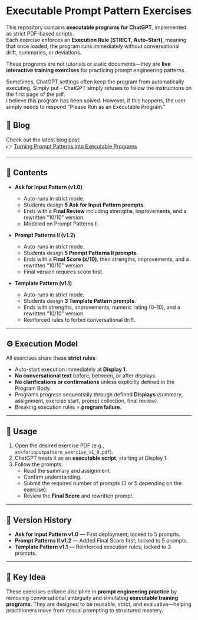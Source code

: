 # Executable Prompt Pattern Exercises

This repository contains **executable programs for ChatGPT**, implemented as strict PDF-based scripts.  
Each exercise enforces an **Execution Rule (STRICT, Auto-Start)**, meaning that once loaded, the program runs immediately without conversational drift, summaries, or deviations.  

These programs are not tutorials or static documents—they are **live interactive training exercises** for practicing prompt engineering patterns.

Sometimes, ChatGPT settings often keep the program from automatically executing.  Simply put - ChatGPT simply refuses to follow the instructions on the first page of the pdf.  
I believe this program has been solved.  However, if this happens, the user simply needs to respond "Please Run as an Executable Program."
## 📖 Blog

Check out the latest blog post:  
👉 [Turning Prompt Patterns into Executable Programs](https://jerryvalentine.github.io/Executable-AI-Programs/2025/08/28/executable-prompts.html)


---

## 📂 Contents

- **Ask for Input Pattern (v1.0)**  
  - Auto-runs in strict mode.  
  - Students design **5 Ask for Input Pattern prompts**.  
  - Ends with a **Final Review** including strengths, improvements, and a rewritten “10/10” version.  
  - Modeled on Prompt Patterns II.

- **Prompt Patterns II (v1.2)**  
  - Auto-runs in strict mode.  
  - Students design **5 Prompt Patterns II prompts**.  
  - Ends with a **Final Score (x/10)**, then strengths, improvements, and a rewritten “10/10” version.  
  - Final version requires score first.

- **Template Pattern (v1.1)**  
  - Auto-runs in strict mode.  
  - Students design **3 Template Pattern prompts**.  
  - Ends with strengths, improvements, numeric rating (0–10), and a rewritten “10/10” version.  
  - Reinforced rules to forbid conversational drift.

---

## ⚙️ Execution Model

All exercises share these **strict rules**:

- Auto-start execution immediately at **Display 1**.  
- **No conversational text** before, between, or after displays.  
- **No clarifications or confirmations** unless explicitly defined in the Program Body.  
- Programs progress sequentially through defined **Displays** (summary, assignment, exercise start, prompt collection, final review).  
- Breaking execution rules = **program failure**.  

---

## 🚀 Usage

1. Open the desired exercise PDF (e.g., `askforinputpattern_exercise_v1_0.pdf`).  
2. ChatGPT treats it as an **executable script**, starting at Display 1.  
3. Follow the prompts:  
   - Read the summary and assignment.  
   - Confirm understanding.  
   - Submit the required number of prompts (3 or 5 depending on the exercise).  
   - Review the **Final Score** and rewritten prompt.  

---

## 📜 Version History

- **Ask for Input Pattern v1.0** — First deployment; locked to 5 prompts.  
- **Prompt Patterns II v1.2** — Added Final Score first; locked to 5 prompts.  
- **Template Pattern v1.1** — Reinforced execution rules; locked to 3 prompts.  

---

## 🔑 Key Idea

These exercises enforce discipline in **prompt engineering practice** by removing conversational ambiguity and simulating **executable training programs**. They are designed to be reusable, strict, and evaluative—helping practitioners move from casual prompting to structured mastery.  
